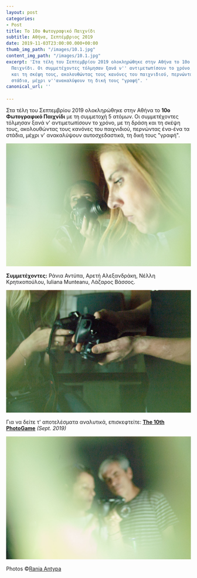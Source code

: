 ```yaml
---
layout: post
categories:
- Post
title: Το 10ο Φωτογραφικό Παιχνίδι
subtitle: Αθήνα, Σεπτέμβριος 2019
date: 2019-11-03T23:00:00.000+00:00
thumb_img_path: "/images/10.1.jpg"
content_img_path: "/images/10.1.jpg"
excerpt: 'Στα τέλη του Σεπτεμβρίου 2019 ολοκληρώθηκε στην Αθήνα το 10ο Φωτογραφικό
  Παιχνίδι. Οι συμμετέχοντες τόλμησαν ξανά ν'' αντιμετωπίσουν το χρόνο, με τη δράση
  και τη σκέψη τους, ακολουθώντας τους κανόνες του παιχνιδιού, περνώντας ένα-ένα τα
  στάδια, μέχρι ν''ανακαλύψουν τη δική τους "γραφή". '
canonical_url: ''

---
```

Στα τέλη του Σεπτεμβρίου 2019 ολοκληρώθηκε στην Αθήνα το **10ο Φωτογραφικό Παιχνίδι** με τη συμμετοχή 5 ατόμων. Οι συμμετέχοντες τόλμησαν ξανά ν' αντιμετωπίσουν το χρόνο, με τη δράση και τη σκέψη τους, ακολουθώντας τους κανόνες του παιχνιδιού, περνώντας ένα-ένα τα στάδια, μέχρι ν' ανακαλύψουν αυτοσχεδαστικά, τη δική τους "γραφή".

![](/images/10.2.jpg)

**Συμμετέχοντες:** Ράνια Αντύπα, Αρετή Αλεξανδράκη, Νέλλη Κρητικοπούλου, Iuliana Munteanu, Λάζαρος Βάσσος.

![](/images/10.4.jpg)

Για να δείτε τ' αποτελέσματα αναλυτικά, επισκεφτείτε: 
<a href="https://photogames.tk/tag/games/" target="blank">**The 10th PhotoGame**</a> _(Sept. 2019)_

![](/images/10.3-1.jpg)

Photos ©<a href="https://www.facebook.com/rania.antypa.90" target="blank">Rania Antypa</a>